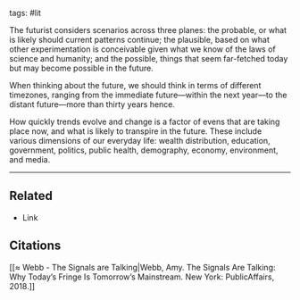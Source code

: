 tags: #lit 

The futurist considers scenarios across three planes: the probable, or what is likely should current patterns continue; the plausible, based on what other experimentation is conceivable given what we know of the laws of science and humanity; and the possible, things that seem far-fetched today but may become possible in the future. 

When thinking about the future, we should think in terms of different timezones, ranging from the immediate future—within the next year—to the distant future—more than thirty years hence.

How quickly trends evolve and change is a factor of evens that are taking place now, and what is likely to transpire in the future. These include various dimensions of our everyday life: wealth distribution, education, government, politics, public health, demography, economy, environment, and media. 


---
## Related
- Link

## Citations
[[≈ Webb - The Signals are Talking|Webb, Amy. The Signals Are Talking: Why Today’s Fringe Is Tomorrow’s Mainstream. New York: PublicAffairs, 2018.]]